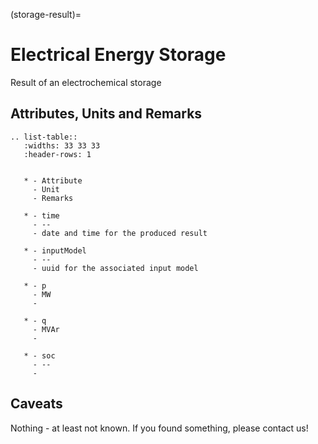 (storage-result)=

# Electrical Energy Storage

Result of an electrochemical storage

## Attributes, Units and Remarks

```{eval-rst}
.. list-table::
   :widths: 33 33 33
   :header-rows: 1


   * - Attribute
     - Unit
     - Remarks

   * - time
     - --
     - date and time for the produced result

   * - inputModel
     - --
     - uuid for the associated input model

   * - p
     - MW
     -

   * - q
     - MVAr
     -

   * - soc
     - --
     -

```

## Caveats

Nothing - at least not known.
If you found something, please contact us!

